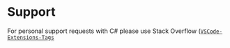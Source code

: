 # Support

For personal support requests with C# please use Stack Overflow
([`VSCode-Extensions-Tags`](https://stackoverflow.com/questions/tagged/vscode-extensions)